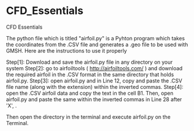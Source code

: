 # CFD_Essentials
CFD Essentials 

The python file which is titled "airfoil.py" is a Pyhton program which takes the coordinates from the .CSV file and generates a .geo file to be used with GMSH.
Here are the instructions to use it properly

Step[1]: Download and save the airfoil.py file in any directory on your system
Step[2]: go to airfoiltools ( http://airfoiltools.com/ ) and download the required airfoil in the .CSV  format in the same directory that holds airfoil.py.
Step[3]: open airfoil.py and in Line 12, copy and paste the .CSV file name (along with the extension) within the inverted commas.
Step[4]: open the .CSV airfoil data and copy the text in the cell B1. Then, open airfoil.py and paste the same within the inverted commas in Line 28 after 'X', .

Then open the directory in the terminal and execute airfoil.py on the Terminal.
